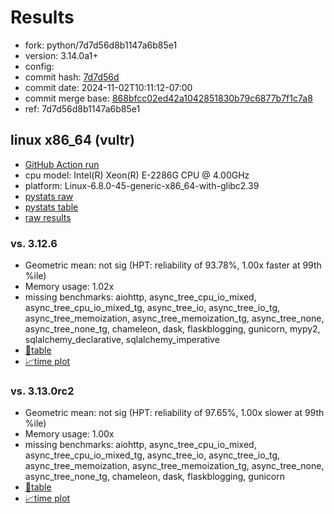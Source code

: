 # Results

- fork: python/7d7d56d8b1147a6b85e1
- version: 3.14.0a1+
- config: 
- commit hash: [7d7d56d](https://github.com/python/cpython/commit/7d7d56d)
- commit date: 2024-11-02T10:11:12-07:00
- commit merge base: [868bfcc02ed42a1042851830b79c6877b7f1c7a8](https://github.com/python/cpython/commit/868bfcc02ed42a1042851830b79c6877b7f1c7a8)
- ref: 7d7d56d8b1147a6b85e1

## linux x86_64 (vultr)

- [GitHub Action run](https://github.com/facebookexperimental/free-threading-benchmarking/actions/runs/11646853242)
- cpu model: Intel(R) Xeon(R) E-2286G CPU @ 4.00GHz
- platform: Linux-6.8.0-45-generic-x86_64-with-glibc2.39
- [pystats raw](bm-20241102-vultr-x86_64-python-7d7d56d8b1147a6b85e1-3.14.0a1%2B-7d7d56d-pystats.json)
- [pystats table](bm-20241102-vultr-x86_64-python-7d7d56d8b1147a6b85e1-3.14.0a1%2B-7d7d56d-pystats.md)
- [raw results](bm-20241102-vultr-x86_64-python-7d7d56d8b1147a6b85e1-3.14.0a1%2B-7d7d56d.json)

### vs. 3.12.6

- Geometric mean: not sig (HPT: reliability of 93.78%, 1.00x faster at 99th %ile)
- Memory usage: 1.02x
- missing benchmarks: aiohttp, async_tree_cpu_io_mixed, async_tree_cpu_io_mixed_tg, async_tree_io, async_tree_io_tg, async_tree_memoization, async_tree_memoization_tg, async_tree_none, async_tree_none_tg, chameleon, dask, flaskblogging, gunicorn, mypy2, sqlalchemy_declarative, sqlalchemy_imperative
- [📄table](bm-20241102-vultr-x86_64-python-7d7d56d8b1147a6b85e1-3.14.0a1%2B-7d7d56d-vs-3.12.6.md)
- [📈time plot](bm-20241102-vultr-x86_64-python-7d7d56d8b1147a6b85e1-3.14.0a1%2B-7d7d56d-vs-3.12.6.svg)

### vs. 3.13.0rc2

- Geometric mean: not sig (HPT: reliability of 97.65%, 1.00x slower at 99th %ile)
- Memory usage: 1.00x
- missing benchmarks: aiohttp, async_tree_cpu_io_mixed, async_tree_cpu_io_mixed_tg, async_tree_io, async_tree_io_tg, async_tree_memoization, async_tree_memoization_tg, async_tree_none, async_tree_none_tg, chameleon, dask, flaskblogging, gunicorn
- [📄table](bm-20241102-vultr-x86_64-python-7d7d56d8b1147a6b85e1-3.14.0a1%2B-7d7d56d-vs-3.13.0rc2.md)
- [📈time plot](bm-20241102-vultr-x86_64-python-7d7d56d8b1147a6b85e1-3.14.0a1%2B-7d7d56d-vs-3.13.0rc2.svg)

